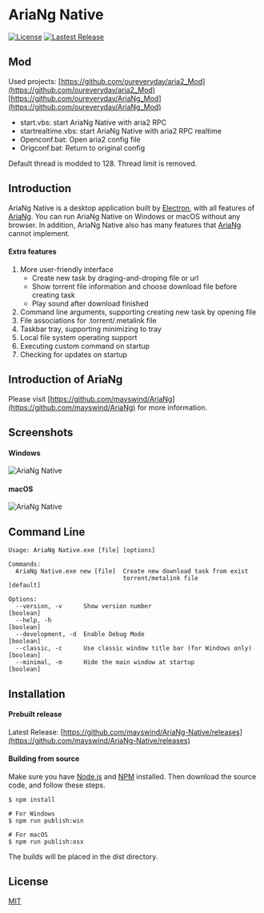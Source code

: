 # AriaNg Native
[![License](https://img.shields.io/github/license/mayswind/AriaNg-Native.svg?style=flat)](https://github.com/mayswind/AriaNg-Native/blob/master/LICENSE)
[![Lastest Release](https://img.shields.io/github/release/mayswind/AriaNg-Native.svg?style=flat)](https://github.com/mayswind/AriaNg-Native/releases)

## Mod
Used projects:
[https://github.com/oureveryday/aria2_Mod](https://github.com/oureveryday/aria2_Mod)
[https://github.com/oureveryday/AriaNg_Mod](https://github.com/oureveryday/AriaNg_Mod)

* start.vbs: start AriaNg Native with aria2 RPC 
* startrealtime.vbs: start AriaNg Native with aria2 RPC realtime 
* Openconf.bat: Open aria2 config file 
* Origconf.bat: Return to original config 

Default thread is modded to 128.
Thread limit is removed.

## Introduction
AriaNg Native is a desktop application built by [Electron](https://github.com/electron/electron), with all features of [AriaNg](https://github.com/mayswind/AriaNg). You can run AriaNg Native on Windows or macOS without any browser. In addition, AriaNg Native also has many features that [AriaNg](https://github.com/mayswind/AriaNg) cannot implement.

#### Extra features
1. More user-friendly interface
    * Create new task by draging-and-droping file or url
    * Show torrent file information and choose download file before creating task
    * Play sound after download finished
2. Command line arguments, supporting creating new task by opening file
3. File associations for .torrent/.metalink file
4. Taskbar tray, supporting minimizing to tray
5. Local file system operating support
6. Executing custom command on startup
7. Checking for updates on startup

## Introduction of AriaNg
Please visit [https://github.com/mayswind/AriaNg](https://github.com/mayswind/AriaNg) for more information.

## Screenshots
#### Windows
![AriaNg Native](https://raw.githubusercontent.com/mayswind/AriaNg-WebSite/master/screenshots/ariang_native_windows.png)

#### macOS
![AriaNg Native](https://raw.githubusercontent.com/mayswind/AriaNg-WebSite/master/screenshots/ariang_native_macos.png)

## Command Line

```
Usage: AriaNg Native.exe [file] [options]

Commands:
  AriaNg Native.exe new [file]  Create new download task from exist
                                torrent/metalink file                  [default]

Options:
  --version, -v      Show version number                               [boolean]
  --help, -h                                                           [boolean]
  --development, -d  Enable Debug Mode                                 [boolean]
  --classic, -c      Use classic window title bar (for Windows only)   [boolean]
  --minimal, -m      Hide the main window at startup                   [boolean]
```

## Installation
#### Prebuilt release
Latest Release: [https://github.com/mayswind/AriaNg-Native/releases](https://github.com/mayswind/AriaNg-Native/releases)

#### Building from source
Make sure you have [Node.js](https://nodejs.org/) and [NPM](https://www.npmjs.com/) installed. Then download the source code, and follow these steps.

    $ npm install
    
    # For Windows
    $ npm run publish:win
    
    # For macOS
    $ npm run publish:osx

The builds will be placed in the dist directory.

## License
[MIT](https://github.com/mayswind/AriaNg-Native/blob/master/LICENSE)
